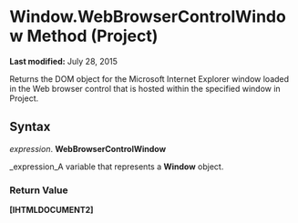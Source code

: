 
# Window.WebBrowserControlWindow Method (Project)

 **Last modified:** July 28, 2015

Returns the DOM object for the Microsoft Internet Explorer window loaded in the Web browser control that is hosted within the specified window in Project.

## Syntax

 _expression_. **WebBrowserControlWindow**

 _expression_A variable that represents a  **Window** object.


### Return Value

 **[IHTMLDOCUMENT2]**

